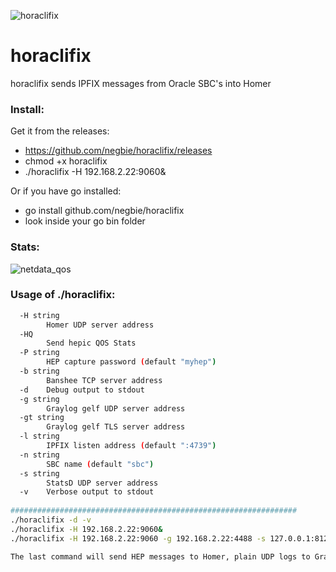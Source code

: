 ![horaclifix](https://user-images.githubusercontent.com/20154956/28133509-9d9870fa-6740-11e7-9616-3fd0e7e1fa9c.png)

# horaclifix
horaclifix sends IPFIX messages from Oracle SBC's into Homer


### Install:

Get it from the releases:
* https://github.com/negbie/horaclifix/releases
* chmod +x horaclifix
* ./horaclifix -H 192.168.2.22:9060&

Or if you have go installed:
* go install github.com/negbie/horaclifix
* look inside your go bin folder


### Stats:
![netdata_qos](https://user-images.githubusercontent.com/20154956/28118829-01909016-6713-11e7-9b54-80e626af7222.jpeg)

### Usage of ./horaclifix:

```bash
  -H string
        Homer UDP server address
  -HQ
        Send hepic QOS Stats
  -P string
        HEP capture password (default "myhep")
  -b string
        Banshee TCP server address
  -d    Debug output to stdout
  -g string
        Graylog gelf UDP server address
  -gt string
        Graylog gelf TLS server address
  -l string
        IPFIX listen address (default ":4739")
  -n string
        SBC name (default "sbc")
  -s string
        StatsD UDP server address
  -v    Verbose output to stdout
  
################################################################
./horaclifix -d -v
./horaclifix -H 192.168.2.22:9060&
./horaclifix -H 192.168.2.22:9060 -g 192.168.2.22:4488 -s 127.0.0.1:8125&

The last command will send HEP messages to Homer, plain UDP logs to Graylog, plain UDP metrics to StatsD.
```
